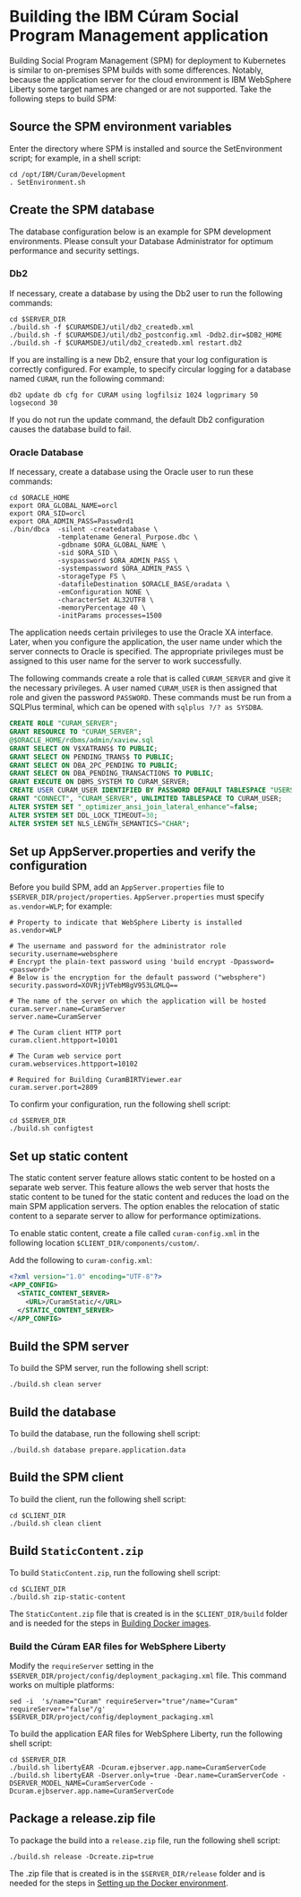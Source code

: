 # Building the IBM Cúram Social Program Management application

Building Social Program Management (SPM) for deployment to Kubernetes is similar to on-premises SPM builds with some differences.
Notably, because the application server for the cloud environment is IBM WebSphere Liberty some target names are changed or are not supported.
Take the following steps to build SPM:  

## Source the SPM environment variables

Enter the directory where SPM is installed and source the SetEnvironment script; for example, in a shell script:

```shell
cd /opt/IBM/Curam/Development
. SetEnvironment.sh
```

## Create the SPM database

The database configuration below is an example for SPM development environments.
Please consult your Database Administrator for optimum performance and security settings.

### Db2

If necessary, create a database by using the Db2 user to run the following commands:

```shell
cd $SERVER_DIR
./build.sh -f $CURAMSDEJ/util/db2_createdb.xml
./build.sh -f $CURAMSDEJ/util/db2_postconfig.xml -Ddb2.dir=$DB2_HOME
./build.sh -f $CURAMSDEJ/util/db2_createdb.xml restart.db2
```

If you are installing is a new Db2, ensure that your log configuration is correctly configured.
For example, to specify circular logging for a database named `CURAM`, run the following command:

```shell
db2 update db cfg for CURAM using logfilsiz 1024 logprimary 50 logsecond 30
```

If you do not run the update command, the default Db2 configuration causes the database build to fail.

### Oracle Database

If necessary, create a database using the Oracle user to run these commands:

```shell
cd $ORACLE_HOME
export ORA_GLOBAL_NAME=orcl
export ORA_SID=orcl
export ORA_ADMIN_PASS=Passw0rd1
./bin/dbca  -silent -createdatabase \
            -templatename General_Purpose.dbc \
            -gdbname $ORA_GLOBAL_NAME \
            -sid $ORA_SID \
            -syspassword $ORA_ADMIN_PASS \
            -systempassword $ORA_ADMIN_PASS \
            -storageType FS \
            -datafileDestination $ORACLE_BASE/oradata \
            -emConfiguration NONE \
            -characterSet AL32UTF8 \
            -memoryPercentage 40 \
            -initParams processes=1500
```

The application needs certain privileges to use the Oracle XA interface.
Later, when you configure the application, the user name under which the server connects to Oracle is specified. The appropriate privileges must be assigned to this user name for the server to work successfully.

The following commands create a role that is called `CURAM_SERVER` and give it the necessary privileges. A user named `CURAM_USER` is then assigned that role and given the password `PASSWORD`.
These commands must be run from a SQLPlus terminal, which can be opened with `sqlplus ?/? as SYSDBA`.

```sql
CREATE ROLE "CURAM_SERVER";
GRANT RESOURCE TO "CURAM_SERVER";
@$ORACLE_HOME/rdbms/admin/xaview.sql
GRANT SELECT ON V$XATRANS$ TO PUBLIC;
GRANT SELECT ON PENDING_TRANS$ TO PUBLIC;
GRANT SELECT ON DBA_2PC_PENDING TO PUBLIC;
GRANT SELECT ON DBA_PENDING_TRANSACTIONS TO PUBLIC;
GRANT EXECUTE ON DBMS_SYSTEM TO CURAM_SERVER;
CREATE USER CURAM_USER IDENTIFIED BY PASSWORD DEFAULT TABLESPACE "USERS" TEMPORARY TABLESPACE "TEMP";
GRANT "CONNECT", "CURAM_SERVER", UNLIMITED TABLESPACE TO CURAM_USER;
ALTER SYSTEM SET "_optimizer_ansi_join_lateral_enhance"=false;
ALTER SYSTEM SET DDL_LOCK_TIMEOUT=30;
ALTER SYSTEM SET NLS_LENGTH_SEMANTICS="CHAR";
```

## Set up AppServer.properties and verify the configuration

Before you build SPM, add an `AppServer.properties` file to `$SERVER_DIR/project/properties`.  `AppServer.properties` must specify `as.vendor=WLP`; for example:

```properties
# Property to indicate that WebSphere Liberty is installed
as.vendor=WLP

# The username and password for the administrator role
security.username=websphere
# Encrypt the plain-text password using 'build encrypt -Dpassword=<password>'
# Below is the encryption for the default password ("websphere")
security.password=XOVRjjVTebM8gV953LGMLQ==

# The name of the server on which the application will be hosted
curam.server.name=CuramServer
server.name=CuramServer

# The Curam client HTTP port
curam.client.httpport=10101

# The Curam web service port
curam.webservices.httpport=10102

# Required for Building CuramBIRTViewer.ear
curam.server.port=2809
```

To confirm your configuration, run the following shell script:

```shell
cd $SERVER_DIR
./build.sh configtest
```

## Set up static content

The static content server feature allows static content to be hosted on a separate web server.
This feature allows the web server that hosts the static content to be tuned for the static content and reduces the load on the main SPM application servers.
The option enables the relocation of static content to a separate server to allow for performance optimizations.

To enable static content, create a file called `curam-config.xml` in the following location `$CLIENT_DIR/components/custom/`.

Add the following to `curam-config.xml`:

```xml
<?xml version="1.0" encoding="UTF-8"?>
<APP_CONFIG>
  <STATIC_CONTENT_SERVER>
    <URL>/CuramStatic/</URL>
  </STATIC_CONTENT_SERVER>
</APP_CONFIG>
```

## Build the SPM server

To build the SPM server, run the following shell script:

```shell
./build.sh clean server
```

## Build the database

To build the database, run the following shell script:

```shell
./build.sh database prepare.application.data
```

## Build the SPM client

To build the client, run the following shell script:

```shell
cd $CLIENT_DIR
./build.sh clean client
```

## Build `StaticContent.zip`

To build `StaticContent.zip`, run the following shell script:

```shell
cd $CLIENT_DIR
./build.sh zip-static-content
```

The `StaticContent.zip` file that is created is in the `$CLIENT_DIR/build` folder and is needed for the steps in
[Building Docker images](../02-BUILD-CONTAINERS/build_docker.md).

### Build the Cúram EAR files for WebSphere Liberty

Modify the `requireServer` setting in the `$SERVER_DIR/project/config/deployment_packaging.xml` file. This command works on multiple platforms:

```shell
sed -i  's/name="Curam" requireServer="true"/name="Curam" requireServer="false"/g' $SERVER_DIR/project/config/deployment_packaging.xml
```

To build the application EAR files for WebSphere Liberty, run the following shell script:

```shell
cd $SERVER_DIR
./build.sh libertyEAR -Dcuram.ejbserver.app.name=CuramServerCode
./build.sh libertyEAR -Dserver.only=true -Dear.name=CuramServerCode -DSERVER_MODEL_NAME=CuramServerCode -Dcuram.ejbserver.app.name=CuramServerCode
```

## Package a release.zip file

To package the build into a `release.zip` file, run the following shell script:

```shell
./build.sh release -Dcreate.zip=true
```

The .zip file that is created is in the `$SERVER_DIR/release` folder and is needed for the steps in
[Setting up the Docker environment](../02-BUILD-CONTAINERS/build_docker.md).

